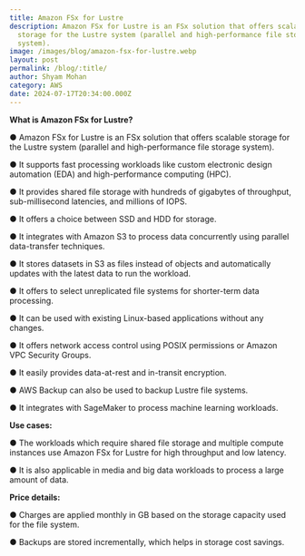 ```yaml
---
title: Amazon FSx for Lustre
description: Amazon FSx for Lustre is an FSx solution that offers scalable
  storage for the Lustre system (parallel and high-performance file storage
  system).
image: /images/blog/amazon-fsx-for-lustre.webp
layout: post
permalink: /blog/:title/
author: Shyam Mohan
category: AWS
date: 2024-07-17T20:34:00.000Z
---
```

**What is Amazon FSx for Lustre?**

● Amazon FSx for Lustre is an FSx solution that offers scalable storage for the Lustre system (parallel and high-performance file storage system).

● It supports fast processing workloads like custom electronic design automation (EDA) and high-performance computing (HPC).

● It provides shared file storage with hundreds of gigabytes of throughput, sub-millisecond latencies, and millions of IOPS.

● It offers a choice between SSD and HDD for storage.

● It integrates with Amazon S3 to process data concurrently using parallel data-transfer techniques.

● It stores datasets in S3 as files instead of objects and automatically updates with the latest data to run the workload.

● It offers to select unreplicated file systems for shorter-term data processing.

● It can be used with existing Linux-based applications without any changes.

● It offers network access control using POSIX permissions or Amazon VPC Security Groups.

● It easily provides data-at-rest and in-transit encryption.

● AWS Backup can also be used to backup Lustre file systems.

● It integrates with SageMaker to process machine learning workloads. 

**Use cases:**

● The workloads which require shared file storage and multiple compute instances use Amazon FSx for Lustre for high throughput and low latency.

● It is also applicable in media and big data workloads to process a large amount of data.

  **Price details:**

● Charges are applied monthly in GB based on the storage capacity used for the file system.

● Backups are stored incrementally, which helps in storage cost savings.
